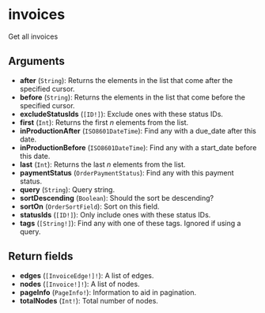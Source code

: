 # invoices

Get all invoices

## Arguments

- **after** (`String`): Returns the elements in the list that come after the specified cursor.
- **before** (`String`): Returns the elements in the list that come before the specified cursor.
- **excludeStatusIds** (`[ID!]`): Exclude ones with these status IDs.
- **first** (`Int`): Returns the first _n_ elements from the list.
- **inProductionAfter** (`ISO8601DateTime`): Find any with a due_date after this date.
- **inProductionBefore** (`ISO8601DateTime`): Find any with a start_date before this date.
- **last** (`Int`): Returns the last _n_ elements from the list.
- **paymentStatus** (`OrderPaymentStatus`): Find any with this payment status.
- **query** (`String`): Query string.
- **sortDescending** (`Boolean`): Should the sort be descending?
- **sortOn** (`OrderSortField`): Sort on this field.
- **statusIds** (`[ID!]`): Only include ones with these status IDs.
- **tags** (`[String!]`): Find any with one of these tags. Ignored if using a query.

## Return fields

- **edges** (`[InvoiceEdge!]!`): A list of edges.
- **nodes** (`[Invoice!]!`): A list of nodes.
- **pageInfo** (`PageInfo!`): Information to aid in pagination.
- **totalNodes** (`Int!`): Total number of nodes.
